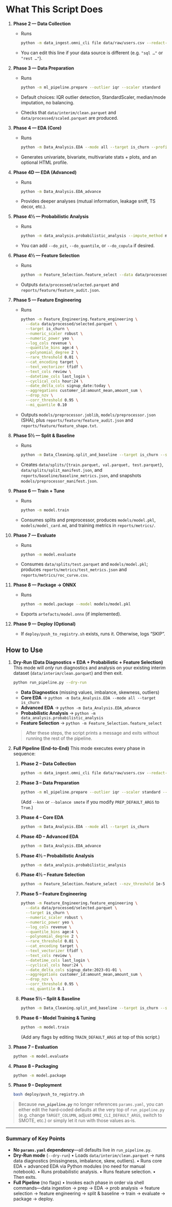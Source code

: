 # What This Script Does

1. **Phase 2 — Data Collection**

   - Runs

     ```bash
     python -m data_ingest.omni_cli file data/raw/users.csv --redact-pii --save
     ```

   - You can edit this line if your data source is different (e.g. `"sql …"` or `"rest …"`).

2. **Phase 3 — Data Preparation**

   - Runs

     ```bash
     python -m ml_pipeline.prepare --outlier iqr --scaler standard
     ```

   - Default choices: IQR outlier detection, StandardScaler, median/mode imputation, no balancing.
   - Checks that `data/interim/clean.parquet` and `data/processed/scaled.parquet` are produced.

3. **Phase 4 — EDA (Core)**

   - Runs

     ```bash
     python -m Data_Analysis.EDA --mode all --target is_churn --profile
     ```

   - Generates univariate, bivariate, multivariate stats + plots, and an optional HTML profile.

4. **Phase 4D — EDA (Advanced)**

   - Runs

     ```bash
     python -m Data_Analysis.EDA_advance
     ```

   - Provides deeper analyses (mutual information, leakage sniff, TS decor, etc.).

5. **Phase 4½ — Probabilistic Analysis**

   - Runs

     ```bash
     python -m data_analysis.probabilistic_analysis --impute_method mice --target is_churn
     ```

   - You can add `--do_pit`, `--do_quantile`, or `--do_copula` if desired.

6. **Phase 4½ — Feature Selection**

   - Runs

     ```bash
     python -m Feature_Selection.feature_select --data data/processed/scaled.parquet --target is_churn --nzv_threshold 1e-5 --corr_threshold 0.95 --mi_quantile 0.10
     ```

   - Outputs `data/processed/selected.parquet` and `reports/feature/feature_audit.json`.

7. **Phase 5 — Feature Engineering**

   - Runs

     ```bash
     python -m Feature_Engineering.feature_engineering \
       --data data/processed/selected.parquet \
       --target is_churn \
       --numeric_scaler robust \
       --numeric_power yeo \
       --log_cols revenue \
       --quantile_bins age:4 \
       --polynomial_degree 2 \
       --rare_threshold 0.01 \
       --cat_encoding target \
       --text_vectorizer tfidf \
       --text_cols review \
       --datetime_cols last_login \
       --cyclical_cols hour:24 \
       --date_delta_cols signup_date:today \
       --aggregations customer_id:amount_mean,amount_sum \
       --drop_nzv \
       --corr_threshold 0.95 \
       --mi_quantile 0.10
     ```

   - Outputs `models/preprocessor.joblib`, `models/preprocessor.json` (SHA), plus
     `reports/feature/feature_audit.json` and `reports/feature/feature_shape.txt`.

8. **Phase 5½ — Split & Baseline**

   - Runs

     ```bash
     python -m Data_Cleaning.split_and_baseline --target is_churn --seed 42 --stratify
     ```

   - Creates `data/splits/{train.parquet, val.parquet, test.parquet}`,
     `data/splits/split_manifest.json`, and `reports/baseline/baseline_metrics.json`,
     and snapshots `models/preprocessor_manifest.json`.

9. **Phase 6 — Train + Tune**

   - Runs

     ```bash
     python -m model.train
     ```

   - Consumes splits and preprocessor, produces `models/model.pkl`, `models/model_card.md`, and training metrics in `reports/metrics/`.

10. **Phase 7 — Evaluate**

    - Runs

      ```bash
      python -m model.evaluate
      ```

    - Consumes `data/splits/test.parquet` and `models/model.pkl`;
      produces `reports/metrics/test_metrics.json` and `reports/metrics/roc_curve.csv`.

11. **Phase 8 — Package → ONNX**

    - Runs

      ```bash
      python -m model.package --model models/model.pkl
      ```

    - Exports `artefacts/model.onnx` (if implemented).

12. **Phase 9 — Deploy (Optional)**

    - If `deploy/push_to_registry.sh` exists, runs it. Otherwise, logs “SKIP”.

## How to Use

1. **Dry‑Run (Data Diagnostics + EDA + Probabilistic + Feature Selection)**
   This mode will _only_ run diagnostics and analysis on your existing interim dataset (`data/interim/clean.parquet`) and then exit.

   ```bash
   python run_pipeline.py --dry-run
   ```

   - **Data Diagnostics** (missing values, imbalance, skewness, outliers)
   - **Core EDA** → `python -m Data_Analysis.EDA --mode all --target is_churn`
   - **Advanced EDA** → `python -m Data_Analysis.EDA_advance`
   - **Probabilistic Analysis** → `python -m data_analysis.probabilistic_analysis`
   - **Feature Selection** → `python -m Feature_Selection.feature_select`

   > After these steps, the script prints a message and exits without running the rest of the pipeline.

2. **Full Pipeline (End‑to‑End)**
   This mode executes every phase in sequence:

   1. **Phase 2 – Data Collection**

      ```bash
      python -m data_ingest.omni_cli file data/raw/users.csv --redact-pii --save
      ```

   2. **Phase 3 – Data Preparation**

      ```bash
      python -m ml_pipeline.prepare --outlier iqr --scaler standard --target is_churn
      ```

      (Add `--knn` or `--balance smote` if you modify `PREP_DEFAULT_ARGS` to `True`.)

   3. **Phase 4 – Core EDA**

      ```bash
      python -m Data_Analysis.EDA --mode all --target is_churn
      ```

   4. **Phase 4D – Advanced EDA**

      ```bash
      python -m Data_Analysis.EDA_advance
      ```

   5. **Phase 4½ – Probabilistic Analysis**

      ```bash
      python -m data_analysis.probabilistic_analysis
      ```

   6. **Phase 4½ – Feature Selection**

      ```bash
      python -m Feature_Selection.feature_select --nzv_threshold 1e-5 --corr_threshold 0.95 --mi_quantile 0.1
      ```

   7. **Phase 5 – Feature Engineering**

      ```bash
      python -m Feature_Engineering.feature_engineering \
        --data data/processed/selected.parquet \
        --target is_churn \
        --numeric_scaler robust \
        --numeric_power yeo \
        --log_cols revenue \
        --quantile_bins age:4 \
        --polynomial_degree 2 \
        --rare_threshold 0.01 \
        --cat_encoding target \
        --text_vectorizer tfidf \
        --text_cols review \
        --datetime_cols last_login \
        --cyclical_cols hour:24 \
        --date_delta_cols signup_date:2023-01-01 \
        --aggregations customer_id:amount_mean,amount_sum \
        --drop_nzv \
        --corr_threshold 0.95 \
        --mi_quantile 0.1
      ```

   8. **Phase 5½ – Split & Baseline**

      ```bash
      python -m Data_Cleaning.split_and_baseline --target is_churn --seed 42 --stratify
      ```

   9. **Phase 6 – Model Training & Tuning**

      ```bash
      python -m model.train
      ```

      (Add any flags by editing `TRAIN_DEFAULT_ARGS` at top of this script.)

3. **Phase 7 – Evaluation**

   ```bash
   python -m model.evaluate
   ```

4. **Phase 8 – Packaging**

   ```bash
   python -m model.package
   ```

5. **Phase 9 – Deployment**

   ```bash
   bash deploy/push_to_registry.sh
   ```

> Because **`run_pipeline.py`** no longer references `params.yaml`, you can either edit the hard‑coded defaults at the very top of `run_pipeline.py` (e.g. change `TARGET_COLUMN`, adjust `OMNI_CLI_DEFAULT_ARGS`, switch to SMOTE, etc.) or simply let it run with those values as‑is.

---

### Summary of Key Points

- **No `params.yaml` dependency**—all defaults live in `run_pipeline.py`.
- **Dry‑Run mode** (`--dry-run`)
  • Loads `data/interim/clean.parquet` → runs data diagnostics (missingness, imbalance, skew, outliers).
  • Runs core EDA + advanced EDA via Python modules (no need for manual notebook).
  • Runs probabilistic analysis.
  • Runs feature selection.
  • Then exits.
- **Full Pipeline** (no flags)
  • Invokes each phase in order via shell commands—data ingestion → prep → EDA → prob analysis → feature selection → feature engineering → split & baseline → train → evaluate → package → deploy.
